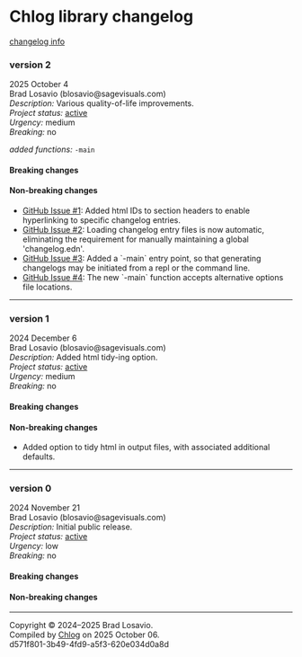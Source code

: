 
  <body>
    <h1>
      Chlog library changelog
    </h1><a href="https://github.com/blosavio/chlog">changelog info</a>
    <section>
      <h3 id="v2">
        version 2
      </h3>
      <p>
        2025 October 4<br>
        Brad Losavio (blosavio@sagevisuals.com)<br>
        <em>Description:</em> Various quality-of-life improvements.<br>
        <em>Project status:</em> <a href="https://github.com/metosin/open-source/blob/main/project-status.md">active</a><br>
        <em>Urgency:</em> medium<br>
        <em>Breaking:</em> no
      </p>
      <p></p>
      <div>
        <em>added functions:</em> <code>-main</code>
      </div>
      <p></p>
      <div>
        <h4>
          Breaking changes
        </h4>
        <ul></ul>
        <h4>
          Non-breaking changes
        </h4>
        <ul>
          <li>
            <div>
              <a href="https://github.com/blosavio/chlog/issues/1">GitHub Issue #1</a>: Added html IDs to section headers to enable hyperlinking to specific
              changelog entries.
            </div>
          </li>
          <li>
            <div>
              <a href="https://github.com/blosavio/chlog/issues/2">GitHub Issue #2</a>: Loading changelog entry files is now automatic, eliminating the
              requirement for manually maintaining a global &apos;changelog.edn&apos;.
            </div>
          </li>
          <li>
            <div>
              <a href="https://github.com/blosavio/chlog/issues/3">GitHub Issue #3</a>: Added a `-main` entry point, so that generating changelogs may be
              initiated from a repl or the command line.
            </div>
          </li>
          <li>
            <div>
              <a href="https://github.com/blosavio/chlog/issues/4">GitHub Issue #4</a>: The new `-main` function accepts alternative options file locations.
            </div>
          </li>
        </ul>
      </div>
      <hr>
    </section>
    <section>
      <h3 id="v1">
        version 1
      </h3>
      <p>
        2024 December 6<br>
        Brad Losavio (blosavio@sagevisuals.com)<br>
        <em>Description:</em> Added html tidy-ing option.<br>
        <em>Project status:</em> <a href="https://github.com/metosin/open-source/blob/main/project-status.md">active</a><br>
        <em>Urgency:</em> medium<br>
        <em>Breaking:</em> no
      </p>
      <p></p>
      <div>
        <h4>
          Breaking changes
        </h4>
        <ul></ul>
        <h4>
          Non-breaking changes
        </h4>
        <ul>
          <li>
            <div>
              Added option to tidy html in output files, with associated additional defaults.
            </div>
          </li>
        </ul>
      </div>
      <hr>
    </section>
    <section>
      <h3 id="v0">
        version 0
      </h3>
      <p>
        2024 November 21<br>
        Brad Losavio (blosavio@sagevisuals.com)<br>
        <em>Description:</em> Initial public release.<br>
        <em>Project status:</em> <a href="https://github.com/metosin/open-source/blob/main/project-status.md">active</a><br>
        <em>Urgency:</em> low<br>
        <em>Breaking:</em> no
      </p>
      <p></p>
      <div>
        <h4>
          Breaking changes
        </h4>
        <ul></ul>
        <h4>
          Non-breaking changes
        </h4>
        <ul></ul>
      </div>
      <hr>
    </section>
    <p id="page-footer">
      Copyright © 2024–2025 Brad Losavio.<br>
      Compiled by <a href="https://github.com/blosavio/chlog">Chlog</a> on 2025 October 06.<span id="uuid"><br>
      d571f801-3b49-4fd9-a5f3-620e034d0a8d</span>
    </p>
  </body>
</html>
